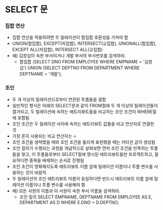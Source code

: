# SELECT 문

### 집합 연산
- 집합 연산을 적용하려면 두 릴레이션이 합집합 호환성을 가져야 함
- UNION(합집합), EXCEPT(차집합), INTERSECT(교집합), UNIONALL(합집합), EXCEPT ALL(차집합), INTERSECT ALL(교집합)
- 예) 김창섭이 속한 부서이거나 개발 부서의 부서번호를 검색하라.
    - 합집합
        (SELECT     DNO
        FROM        EMPLOYEE
        WHERE       EMPNAME = '김창섭')
        UNION
        (SELECT     DEPTNO
        FROM        DEPARTMENT
        WHERE       DEPTNAME = '개발');

### 조인
- 두 개 이상의 릴레이션으로부터 연관된 투플들을 결합
- 일반적인 형식은 아래의 SELECT문과 같이 FROM절에 두 개 이상의 릴레이션들이 열거되고, 두 릴레이션에 속하는 애트리뷰트들을 비교하는 조인 조건이 WHERE절에 포함됨
- 조인 조건은 두 릴레이션 사이에 속하는 애트리뷰트 값들을 비교 연산자로 연결한 것
- 가장 흔히 사용되는 비교 연산자는 = 
- 조인 조건을 생략했을 때와 조인 조건을 틀리게 표현했을 때는 카티션 곱이 생성됨
- 조인 질의가 수행되는 과정을 개념적으로 살펴보면 먼저 조인 조건을 만족하는 투플들을 찾고, 이 투플들로부터 SELECT절에 명시된 애트리뷰트들만 프로젝트하고, 필요하다면 중복을 배제하는 순서로 진행됨
- 조인 조건이 명확해지도록 애트리뷰트 이름 앞에 릴레이션 이름이나 투플 변수를 사용하는 것이 바람직
- 두 릴레이션의 조인 애트리뷰트 이름이 동일하다면 반드시 애트리뷰트 이름 앞에 릴레이션 이름이나 투플 변수를 사용해야 함
- 예) 모든 사원의 이름과 이 사원이 속한 부서 이름을 검색하라.
    - 조인 질의
        SELECT      EMPNAME, DEPTNAME
        FROM        EMPLOYEE AS E, DEPARTMENT AS D
        WHERE       E.DNO = D.DEPTNO;